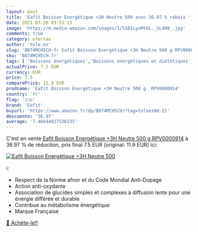 ```yaml
---
layout: post
title: 'Eafit Boisson Energétique +3H Neutre 500 avec 36.97 % rabais '
date: 2021-03-20 03:53:13
image: 'https://m.media-amazon.com/images/I/51BILynMt6L._SL400_.jpg'
comments: true
category: ofertas
author: 'tole.es'
slug: 'B074MCH5CH-fr Eafit Boisson Energétique +3H Neutre 500 g RPV0000914'
sku: 'B074MCH5CH-fr'
tags: [ 'Boissons énergétiques','Boissons énergétiques et diététiques','Café, thé et boissons','Epicerie','eafit','Épicerie', ]
actualPrice: 7.5 EUR
currency: EUR
price: 7.5
comparePrice: 11.9 EUR
prodname: 'Eafit Boisson Energétique +3H Neutre 500 g  RPV0000914'
country: 'fr'
flag: '🇫🇷'
brand: 'Eafit'
buyurl: 'https://www.amazon.fr/dp/B074MCH5CH/?tag=tolees0d-21'
descuento: '36.97'
average: '7.46644927536235'
---
```


C'est en vente [Eafit Boisson Energétique +3H Neutre 500 g  RPV0000914](https://www.amazon.fr/dp/B074MCH5CH/?tag=tolees0d-21)  à  36.97 % de réduction, prix final  7.5 EUR (original: 11.9 EUR) ici:

[![Eafit Boisson Energétique +3H Neutre 500](https://m.media-amazon.com/images/I/51BILynMt6L._SL400_.jpg)](https://www.amazon.fr/dp/B074MCH5CH/?tag=tolees0d-21)

ℹ️:

- Respect de la Norme afnor et du Code Mondial Anti-Dopage
- Action anti-oxydante
- Association de glucides simples et complexes à diffusion lente pour une énergie différée et durable
- Contribue au métabolisme énergétique
- Marque Française

[🛒 Achète-le!!](https://www.amazon.fr/dp/B074MCH5CH/?tag=tolees0d-21)
